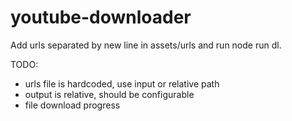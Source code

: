 # youtube-downloader

Add urls separated by new line in assets/urls and run node run dl.


TODO: 
- urls file is hardcoded, use input or relative path
- output is relative, should be configurable
- file download progress
